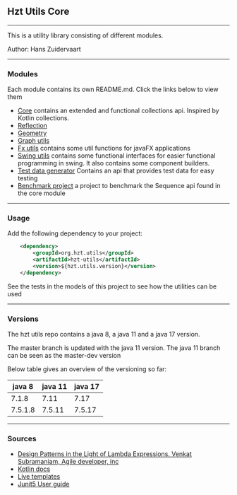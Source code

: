 ## Hzt Utils Core

---
This is a utility library consisting of different modules.

Author: Hans Zuidervaart

---
### Modules
Each module contains its own README.md. Click the links below to view them

- [Core](/core/README.md) contains an extended and functional collections api. Inspired by Kotlin collections.
- [Reflection](reflection/README.md)
- [Geometry](geometry/README.md)
- [Graph utils](graph-utils/README.md)
- [Fx utils](fx-utils/README.md) contains some util functions for javaFX applications
- [Swing utils](/swing-utils/README.md) contains some functional interfaces for easier functional programming in swing. It also contains some component builders.
- [Test data generator](/test-data-generator/README.md) Contains an api that provides test data for easy testing
- [Benchmark project](/benchmark/README.md) a project to benchmark the Sequence api found in the core module

---
### Usage
Add the following dependency to your project:
````xml
    <dependency>
        <groupId>org.hzt.utils</groupId>
        <artifactId>hzt-utils</artifactId>
        <version>${hzt.utils.version}</version>
    </dependency>
````

See the tests in the models of this project to see how the utilities can be used

---
### Versions

The hzt utils repo contains a java 8, a java 11 and a java 17 version.

The master branch is updated with the java 11 version. The java 11 branch can be seen as the master-dev version

Below table gives an overview of the versioning so far:

| java 8  | java 11 | java 17 |
|---------|---------|---------|
| 7.1.8   | 7.11    | 7.17    |
| 7.5.1.8 | 7.5.11  | 7.5.17  |

---
### Sources
- [Design Patterns in the Light of Lambda Expressions. Venkat Subramaniam, Agile developer, inc](https://www.youtube.com/watch?v=WN9kgdSVhDo)
- [Kotlin docs](https://kotlinlang.org/docs/home.html)
- [Live templates](https://www.youtube.com/watch?v=Sio9MdSqXZo)
- [Junit5 User guide](https://junit.org/junit5/docs/current/user-guide/)
